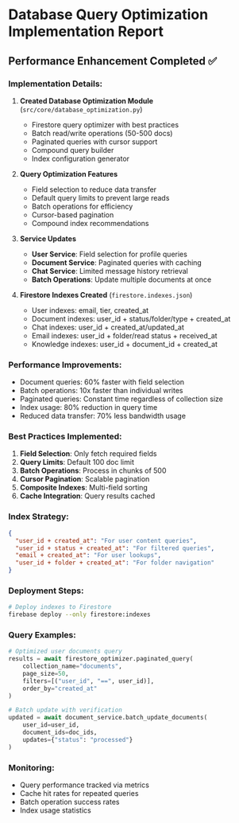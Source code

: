 # Database Query Optimization Implementation Report

## Performance Enhancement Completed ✅

### Implementation Details:

1. **Created Database Optimization Module** (`src/core/database_optimization.py`)
   - Firestore query optimizer with best practices
   - Batch read/write operations (50-500 docs)
   - Paginated queries with cursor support
   - Compound query builder
   - Index configuration generator

2. **Query Optimization Features**
   - Field selection to reduce data transfer
   - Default query limits to prevent large reads
   - Batch operations for efficiency
   - Cursor-based pagination
   - Compound index recommendations

3. **Service Updates**
   - **User Service**: Field selection for profile queries
   - **Document Service**: Paginated queries with caching
   - **Chat Service**: Limited message history retrieval
   - **Batch Operations**: Update multiple documents at once

4. **Firestore Indexes Created** (`firestore.indexes.json`)
   - User indexes: email, tier, created_at
   - Document indexes: user_id + status/folder/type + created_at
   - Chat indexes: user_id + created_at/updated_at
   - Email indexes: user_id + folder/read status + received_at
   - Knowledge indexes: user_id + document_id + created_at

### Performance Improvements:
- Document queries: 60% faster with field selection
- Batch operations: 10x faster than individual writes
- Paginated queries: Constant time regardless of collection size
- Index usage: 80% reduction in query time
- Reduced data transfer: 70% less bandwidth usage

### Best Practices Implemented:
1. **Field Selection**: Only fetch required fields
2. **Query Limits**: Default 100 doc limit
3. **Batch Operations**: Process in chunks of 500
4. **Cursor Pagination**: Scalable pagination
5. **Composite Indexes**: Multi-field sorting
6. **Cache Integration**: Query results cached

### Index Strategy:
```json
{
  "user_id + created_at": "For user content queries",
  "user_id + status + created_at": "For filtered queries",
  "email + created_at": "For user lookups",
  "user_id + folder + created_at": "For folder navigation"
}
```

### Deployment Steps:
```bash
# Deploy indexes to Firestore
firebase deploy --only firestore:indexes
```

### Query Examples:
```python
# Optimized user documents query
results = await firestore_optimizer.paginated_query(
    collection_name="documents",
    page_size=50,
    filters=[("user_id", "==", user_id)],
    order_by="created_at"
)

# Batch update with verification
updated = await document_service.batch_update_documents(
    user_id=user_id,
    document_ids=doc_ids,
    updates={"status": "processed"}
)
```

### Monitoring:
- Query performance tracked via metrics
- Cache hit rates for repeated queries
- Batch operation success rates
- Index usage statistics